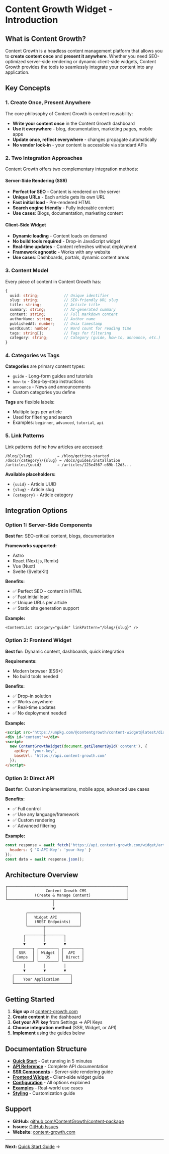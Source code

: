 # Content Growth Widget - Introduction

## What is Content Growth?

Content Growth is a headless content management platform that allows you to **create content once** and **present it anywhere**. Whether you need SEO-optimized server-side rendering or dynamic client-side widgets, Content Growth provides the tools to seamlessly integrate your content into any application.

## Key Concepts

### 1. Create Once, Present Anywhere

The core philosophy of Content Growth is content reusability:

- **Write your content once** in the Content Growth dashboard
- **Use it everywhere** - blog, documentation, marketing pages, mobile apps
- **Update once, reflect everywhere** - changes propagate automatically
- **No vendor lock-in** - your content is accessible via standard APIs

### 2. Two Integration Approaches

Content Growth offers two complementary integration methods:

#### Server-Side Rendering (SSR)
- **Perfect for SEO** - Content is rendered on the server
- **Unique URLs** - Each article gets its own URL
- **Fast initial load** - Pre-rendered HTML
- **Search engine friendly** - Fully indexable content
- **Use cases**: Blogs, documentation, marketing content

#### Client-Side Widget
- **Dynamic loading** - Content loads on demand
- **No build tools required** - Drop-in JavaScript widget
- **Real-time updates** - Content refreshes without deployment
- **Framework agnostic** - Works with any website
- **Use cases**: Dashboards, portals, dynamic content areas

### 3. Content Model

Every piece of content in Content Growth has:

```typescript
{
  uuid: string;           // Unique identifier
  slug: string;           // SEO-friendly URL slug
  title: string;          // Article title
  summary: string;        // AI-generated summary
  content: string;        // Full markdown content
  authorName: string;     // Author name
  publishedAt: number;    // Unix timestamp
  wordCount: number;      // Word count for reading time
  tags: string[];         // Tags for filtering
  category: string;       // Category (guide, how-to, announce, etc.)
}
```

### 4. Categories vs Tags

**Categories** are primary content types:
- `guide` - Long-form guides and tutorials
- `how-to` - Step-by-step instructions
- `announce` - News and announcements
- Custom categories you define

**Tags** are flexible labels:
- Multiple tags per article
- Used for filtering and search
- Examples: `beginner`, `advanced`, `tutorial`, `api`

### 5. Link Patterns

Link patterns define how articles are accessed:

```
/blog/{slug}           → /blog/getting-started
/docs/{category}/{slug} → /docs/guides/installation
/articles/{uuid}       → /articles/123e4567-e89b-12d3...
```

**Available placeholders:**
- `{uuid}` - Article UUID
- `{slug}` - Article slug
- `{category}` - Article category

## Integration Options

### Option 1: Server-Side Components

**Best for:** SEO-critical content, blogs, documentation

**Frameworks supported:**
- Astro
- React (Next.js, Remix)
- Vue (Nuxt)
- Svelte (SvelteKit)

**Benefits:**
- ✅ Perfect SEO - content in HTML
- ✅ Fast initial load
- ✅ Unique URLs per article
- ✅ Static site generation support

**Example:**
```astro
<ContentList category="guide" linkPattern="/blog/{slug}" />
```

### Option 2: Frontend Widget

**Best for:** Dynamic content, dashboards, quick integration

**Requirements:**
- Modern browser (ES6+)
- No build tools needed

**Benefits:**
- ✅ Drop-in solution
- ✅ Works anywhere
- ✅ Real-time updates
- ✅ No deployment needed

**Example:**
```html
<script src="https://unpkg.com/@contentgrowth/content-widget@latest/dist/widget/widget.js"></script>
<div id="content"></div>
<script>
  new ContentGrowthWidget(document.getElementById('content'), {
    apiKey: 'your-key',
    baseUrl: 'https://api.content-growth.com'
  });
</script>
```

### Option 3: Direct API

**Best for:** Custom implementations, mobile apps, advanced use cases

**Benefits:**
- ✅ Full control
- ✅ Use any language/framework
- ✅ Custom rendering
- ✅ Advanced filtering

**Example:**
```javascript
const response = await fetch('https://api.content-growth.com/widget/articles', {
  headers: { 'X-API-Key': 'your-key' }
});
const data = await response.json();
```

## Architecture Overview

```
┌─────────────────────────────────────────────────────┐
│                 Content Growth CMS                  │
│            (Create & Manage Content)                │
└────────────────────┬────────────────────────────────┘
                     │
                     ▼
         ┌───────────────────────┐
         │   Widget API          │
         │   (REST Endpoints)    │
         └───────┬───────────────┘
                 │
        ┌────────┼────────┐
        │        │        │
        ▼        ▼        ▼
   ┌────────┐ ┌────────┐ ┌────────┐
   │  SSR   │ │ Widget │ │  API   │
   │ Comps  │ │   JS   │ │ Direct │
   └────────┘ └────────┘ └────────┘
        │        │        │
        ▼        ▼        ▼
   ┌─────────────────────────┐
   │    Your Application     │
   └─────────────────────────┘
```

## Getting Started

1. **Sign up** at [content-growth.com](https://www.content-growth.com)
2. **Create content** in the dashboard
3. **Get your API key** from Settings → API Keys
4. **Choose integration method** (SSR, Widget, or API)
5. **Implement** using the guides below

## Documentation Structure

- **[Quick Start](./QUICK-START.md)** - Get running in 5 minutes
- **[API Reference](./02-API-REFERENCE.md)** - Complete API documentation
- **[SSR Components](./03-SSR-COMPONENTS.md)** - Server-side rendering guide
- **[Frontend Widget](./04-FRONTEND-WIDGET.md)** - Client-side widget guide
- **[Configuration](./05-CONFIGURATION.md)** - All options explained
- **[Examples](./06-EXAMPLES.md)** - Real-world use cases
- **[Styling](./07-STYLING.md)** - Customization guide

## Support

- **GitHub**: [github.com/ContentGrowth/content-package](https://github.com/ContentGrowth/content-package)
- **Issues**: [GitHub Issues](https://github.com/ContentGrowth/content-package/issues)
- **Website**: [content-growth.com](https://www.content-growth.com)

---

**Next:** [Quick Start Guide](./QUICK-START.md) →
